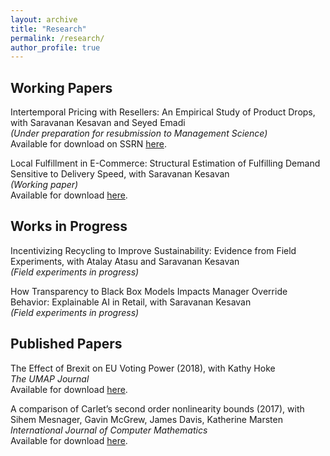 ```yaml
---
layout: archive
title: "Research"
permalink: /research/
author_profile: true
---
```


## Working Papers

Intertemporal Pricing with Resellers: An Empirical Study of Product Drops, with Saravanan Kesavan and Seyed Emadi \
*(Under preparation for resubmission to Management Science)* \
Available for download on SSRN [here](https://papers.ssrn.com/sol3/papers.cfm?abstract_id=3824987).

Local Fulfillment in E-Commerce: Structural Estimation of Fulfilling Demand Sensitive to Delivery Speed, with Saravanan Kesavan \
*(Working paper)* \
Available for download [here](/files/pdf/closer_fulfillment.pdf).

## Works in Progress

Incentivizing Recycling to Improve Sustainability: Evidence from Field Experiments, with Atalay Atasu and Saravanan Kesavan \
*(Field experiments in progress)*

How Transparency to Black Box Models Impacts Manager Override Behavior: Explainable AI in Retail, with Saravanan Kesavan \
*(Field experiments in progress)*

## Published Papers

The Effect of Brexit on EU Voting Power (2018), with Kathy Hoke \
*The UMAP Journal* \
Available for download [here](https://www.comap.com/product/?idx=1618).

A comparison of Carlet’s second order nonlinearity bounds (2017), with Sihem Mesnager, Gavin McGrew, James Davis, Katherine Marsten \
*International Journal of Computer Mathematics* \
Available for download [here](https://www.tandfonline.com/doi/abs/10.1080/00207160.2015.1112002?journalCode=gcom20).


	


